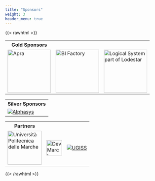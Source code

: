 ```yaml
---
title: "Sponsors"
weight: 3
header_menu: true
---
```


{{< rawhtml >}}
<br />
<table style="table table-striped table-bordered">
<tr>
    <th>Gold Sponsors</th>
</tr>
<tr style="align:center">
    <td><a href="https://www.apra.it"><img src="images/logo_apra_v.png" alt="Apra" height="140"></a></td>
    <td><a href="https://www.bifactory.it"><img src="images/logo_bifactory.png" alt="BI Factory"  height="140"</a></td>
    <td><a href="https://www.logicalsystem.it"><img src="images/logo_logicalsystem.png" alt="Logical System part of Lodestar"  height="140"</a></td>
</tr>
</table>

<table style="table table-striped table-bordered">
<tr>
    <th>Silver Sponsors</th>
</tr>
<tr>
    <td><a href="https://www.alphasys.it"><img src="images/logo_alphasys.png" alt="Alphasys"></td>
</tr>
</table>

<table style="table table-striped table-bordered">
<tr>
    <th>Partners</th>
</tr>
<tr>
    <td><a href="https://www.univpm.it"><img src="images/logo_univpm.gif" alt="Università Politecnica delle Marche" height="110px" ></a></td>
    <td><a href="https://dev.marche.it"><img src="images/logo_DevMarche.png" alt="DevMarche" height="50px"></a></td>
    <td><a href="https://www.ugiss.org"><img src="images/logo_ugiss.jpg" alt="UGISS"></a></td>
</tr>
</table>

{{< /rawhtml >}}
